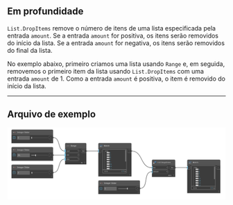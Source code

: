 ## Em profundidade
`List.DropItems` remove o número de itens de uma lista especificada pela entrada `amount`. Se a entrada `amount` for positiva, os itens serão removidos do início da lista. Se a entrada `amount` for negativa, os itens serão removidos do final da lista.

No exemplo abaixo, primeiro criamos uma lista usando `Range` e, em seguida, removemos o primeiro item da lista usando `List.DropItems` com uma entrada `amount` de 1. Como a entrada `amount` é positiva, o item é removido do início da lista.
___
## Arquivo de exemplo

![List.DropItems](./DSCore.List.DropItems_img.jpg)
